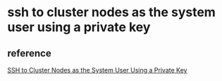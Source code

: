 # ssh to cluster nodes as the system user using a private key

## reference
[SSH to Cluster Nodes as the System User Using a Private Key](https://techdocs.broadcom.com/us/en/vmware-cis/vcf/vvs/1-0/ssh-to-tanzu-kubernetes-cluster-nodes-as-the-system-user.html)